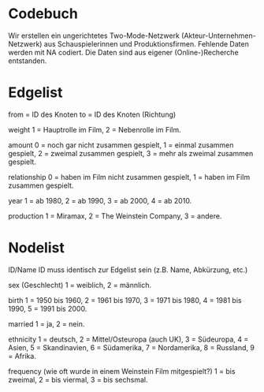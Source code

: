 # Codebuch
Wir erstellen ein ungerichtetes Two-Mode-Netzwerk (Akteur-Unternehmen-Netzwerk) aus Schauspielerinnen und Produktionsfirmen. Fehlende Daten werden mit NA codiert. Die Daten sind aus eigener (Online-)Recherche entstanden. 

# Edgelist

from = ID des Knoten
to = ID des Knoten (Richtung)

weight 
1 = Hauptrolle im Film, 
2 = Nebenrolle im Film.

amount
0 = noch gar nicht zusammen gespielt,
1 = einmal zusammen gespielt,
2 = zweimal zusammen gespielt, 
3 = mehr als zweimal zusammen gespielt.

relationship
0 = haben im Film nicht zusammen gespielt,
1 = haben im Film zusammen gespielt. 

year 
1 = ab 1980,
2 = ab 1990,
3 = ab 2000,
4 = ab 2010.

production 
1 = Miramax,
2 = The Weinstein Company, 
3 = andere.

# Nodelist

ID/Name
ID muss identisch zur Edgelist sein (z.B. Name, Abkürzung, etc.)

sex (Geschlecht)
1 = weiblich,
2 = männlich.

birth
1 = 1950 bis 1960,
2 = 1961 bis 1970, 
3 = 1971 bis 1980,
4 = 1981 bis 1990,
5 = 1991 bis 2000.

married
1 = ja,
2 = nein.

ethnicity
1 = deutsch,
2 = Mittel/Osteuropa (auch UK),
3 = Südeuropa,
4 = Asien, 
5 = Skandinavien,
6 = Südamerika,
7 = Nordamerika,
8 = Russland,
9 = Afrika.

frequency (wie oft wurde in einem Weinstein Film mitgespielt?)
1 = bis zweimal, 
2 = bis viermal, 
3 = bis sechsmal. 
